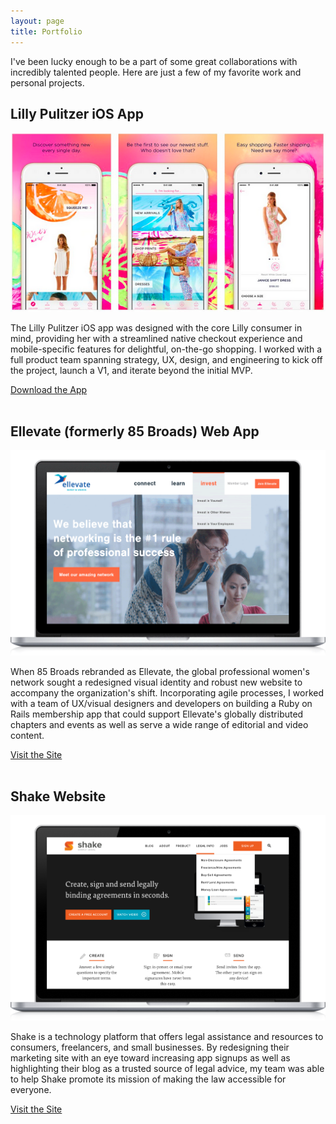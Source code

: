 ```yaml
---
layout: page
title: Portfolio
---
```

I've been lucky enough to be a part of some great collaborations with incredibly talented people. Here are just a few of my favorite work and personal projects.


## Lilly Pulitzer iOS App<br /> 

<a href="https://itunes.apple.com/us/app/lilly-pulitzer/id992491395?mt=8" target="_blank"><img src="/assets/work/lilly-screenshots.png" alt="Lilly Pulitzer iOS App" class="fade" /></a>

The Lilly Pulitzer iOS app was designed with the core Lilly consumer in mind, providing her with a streamlined native checkout experience and mobile-specific features for delightful, on-the-go shopping. I worked with a full product team spanning strategy, UX, design, and engineering to kick off the project, launch a V1, and iterate beyond the initial MVP. 

<a href="https://itunes.apple.com/us/app/lilly-pulitzer/id992491395?mt=8" target="_blank">Download the App</a>
<br /><br />

## Ellevate (formerly 85 Broads) Web App<br />

<a href="http://ellevatenetwork.com" target="_blank"><img src="/assets/work/ellevate-laptop-1.png" alt="Ellevate Rebrand and Web App" class="fade" /></a>

When 85 Broads rebranded as Ellevate, the global professional women's network sought a redesigned visual identity and robust new website to accompany the organization's shift. Incorporating agile processes, I worked with a team of UX/visual designers and developers on building a Ruby on Rails membership app that could support Ellevate's globally distributed chapters and events as well as serve a wide range of editorial and video content. 

<a href="http://ellevatenetwork.com" target="_blank">Visit the Site</a>
<br /><br />

## Shake Website<br />

<a href="http://shakelaw.com" target="_blank"><img src="/assets/work/shake-laptop-1.png" alt="Shake Website Redesign" class="fade" /></a>

Shake is a technology platform that offers legal assistance and resources to consumers, freelancers, and small businesses. By redesigning their marketing site with an eye toward increasing app signups as well as highlighting their blog as a trusted source of legal advice, my team was able to help Shake promote its mission of making the law accessible for everyone. 

<a href="http://shakelaw.com" target="_blank">Visit the Site</a>
